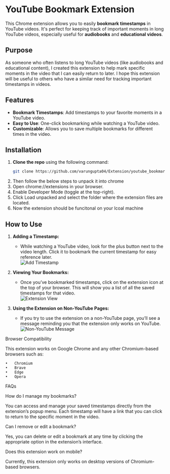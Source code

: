 # YouTube Bookmark Extension

This Chrome extension allows you to easily **bookmark timestamps** in YouTube videos. It's perfect for keeping track of important moments in long YouTube videos, especially useful for **audiobooks** and **educational videos**.

## Purpose
As someone who often listens to long YouTube videos (like audiobooks and educational content), I created this extension to help mark specific moments in the video that I can easily return to later. I hope this extension will be useful to others who have a similar need for tracking important timestamps in videos.

## Features
- **Bookmark Timestamps**: Add timestamps to your favorite moments in a YouTube video.
- **Easy to Use**: One-click bookmarking while watching a YouTube video.
- **Customizable**: Allows you to save multiple bookmarks for different times in the video.

## Installation

1. **Clone the repo** using the following command:
   ```bash
   git clone https://github.com/varungupta04/Extension/youtube_bookmark
2.  Then follow the below steps to unpack it into chrome
3.	Open chrome://extensions in your browser.
4.	Enable Developer Mode (toggle at the top-right).
5.	Click Load unpacked and select the folder where the extension files are located.
6.	Now the extension should be funcitonal on your lcoal machine

## How to Use

1. **Adding a Timestamp:**
   - While watching a YouTube video, look for the plus button next to the video length. Click it to bookmark the current timestamp for easy reference later.  
     ![Add Timestamp](assets/scroll_bar.png)

2. **Viewing Your Bookmarks:**
   - Once you’ve bookmarked timestamps, click on the extension icon at the top of your browser. This will show you a list of all the saved timestamps for that video.  
     ![Extension View](assets/extension.png)

3. **Using the Extension on Non-YouTube Pages:**
   - If you try to use the extension on a non-YouTube page, you’ll see a message reminding you that the extension only works on YouTube.  
     ![Non-YouTube Message](assets/any_other_page.png)


Browser Compatibility

This extension works on Google Chrome and any other Chromium-based browsers such as:

	•	Chromium
	•	Brave
	•	Edge
	•	Opera


 FAQs

How do I manage my bookmarks?

You can access and manage your saved timestamps directly from the extension’s popup menu. Each timestamp will have a link that you can click to return to the specific moment in the video.

Can I remove or edit a bookmark?

Yes, you can delete or edit a bookmark at any time by clicking the appropriate option in the extension’s interface.

Does this extension work on mobile?

Currently, this extension only works on desktop versions of Chromium-based browsers.

